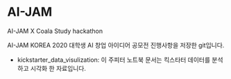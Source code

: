 # AI-JAM
AI-JAM X Coala Study hackathon

AI-JAM KOREA 2020 대학생 AI 창업 아이디어 공모전 진행사항을 저장한 git입니다.
* kickstarter_data_visulization: 이 주피터 노트북 문서는 킥스타터 데이터를 분석하고 시각화 한 자료입니다.
